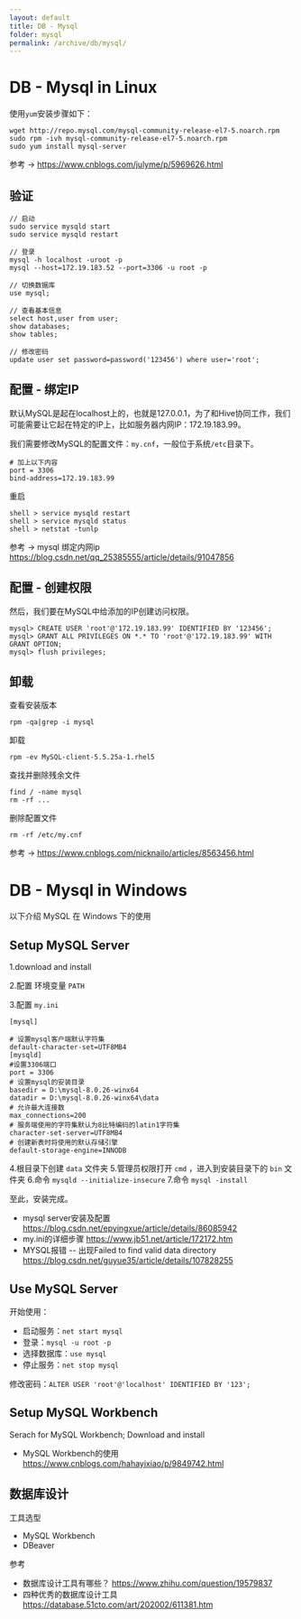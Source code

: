 ```yaml
---
layout: default
title: DB - Mysql
folder: mysql
permalink: /archive/db/mysql/
---
```


# DB - Mysql in Linux

使用`yum`安装步骤如下：

~~~
wget http://repo.mysql.com/mysql-community-release-el7-5.noarch.rpm
sudo rpm -ivh mysql-community-release-el7-5.noarch.rpm
sudo yum install mysql-server
~~~

参考 -> <https://www.cnblogs.com/julyme/p/5969626.html>

## 验证

~~~
// 启动
sudo service mysqld start
sudo service mysqld restart

// 登录
mysql -h localhost -uroot -p
mysql --host=172.19.183.52 --port=3306 -u root -p

// 切换数据库
use mysql;

// 查看基本信息
select host,user from user;
show databases;
show tables;

// 修改密码
update user set password=password('123456') where user='root';
~~~

## 配置 - 绑定IP

默认MySQL是起在localhost上的，也就是127.0.0.1，为了和Hive协同工作，我们可能需要让它起在特定的IP上，比如服务器内网IP：172.19.183.99。

我们需要修改MySQL的配置文件：`my.cnf`，一般位于系统`/etc`目录下。

~~~
# 加上以下内容
port = 3306
bind-address=172.19.183.99
~~~

重启

~~~
shell > service mysqld restart
shell > service mysqld status
shell > netstat -tunlp
~~~

参考 -> mysql 绑定内网ip <https://blog.csdn.net/qq_25385555/article/details/91047856>

## 配置 - 创建权限

然后，我们要在MySQL中给添加的IP创建访问权限。

~~~
mysql> CREATE USER 'root'@'172.19.183.99' IDENTIFIED BY '123456';
mysql> GRANT ALL PRIVILEGES ON *.* TO 'root'@'172.19.183.99' WITH GRANT OPTION;
mysql> flush privileges;
~~~

## 卸载

查看安装版本

~~~
rpm -qa|grep -i mysql
~~~

卸载

~~~
rpm -ev MySQL-client-5.5.25a-1.rhel5 
~~~

查找并删除残余文件

~~~
find / -name mysql
rm -rf ...
~~~

删除配置文件

~~~
rm -rf /etc/my.cnf
~~~

参考 -> https://www.cnblogs.com/nicknailo/articles/8563456.html

# DB - Mysql in Windows

以下介绍 MySQL 在 Windows 下的使用

## Setup MySQL Server

1.download and install

2.配置 环境变量 `PATH`

3.配置 `my.ini`

~~~
[mysql]
 
# 设置mysql客户端默认字符集
default-character-set=UTF8MB4 
[mysqld]
#设置3306端口
port = 3306 
# 设置mysql的安装目录
basedir = D:\mysql-8.0.26-winx64
datadir = D:\mysql-8.0.26-winx64\data
# 允许最大连接数
max_connections=200
# 服务端使用的字符集默认为8比特编码的latin1字符集
character-set-server=UTF8MB4
# 创建新表时将使用的默认存储引擎
default-storage-engine=INNODB
~~~

4.根目录下创建 `data` 文件夹
5.管理员权限打开 `cmd` ，进入到安装目录下的 `bin` 文件夹
6.命令 `mysqld --initialize-insecure`
7.命令 `mysql -install`

至此，安装完成。

- mysql server安装及配置 <https://blog.csdn.net/epyingxue/article/details/86085942>
- my.ini的详细步骤 <https://www.jb51.net/article/172172.htm>
- MYSQL报错 -- 出现Failed to find valid data directory <https://blog.csdn.net/guyue35/article/details/107828255>

## Use MySQL Server

开始使用：

- 启动服务：`net start mysql`
- 登录：`mysql -u root -p`
- 选择数据库：`use mysql`
- 停止服务：`net stop mysql`

修改密码：`ALTER USER 'root'@'localhost' IDENTIFIED BY '123';`

## Setup MySQL Workbench

Serach for MySQL Workbench; Download and install

- MySQL Workbench的使用 <https://www.cnblogs.com/hahayixiao/p/9849742.html>

## 数据库设计

工具选型

- MySQL Workbench
- DBeaver

参考

- 数据库设计工具有哪些？ <https://www.zhihu.com/question/19579837>
- 四种优秀的数据库设计工具 <https://database.51cto.com/art/202002/611381.htm>